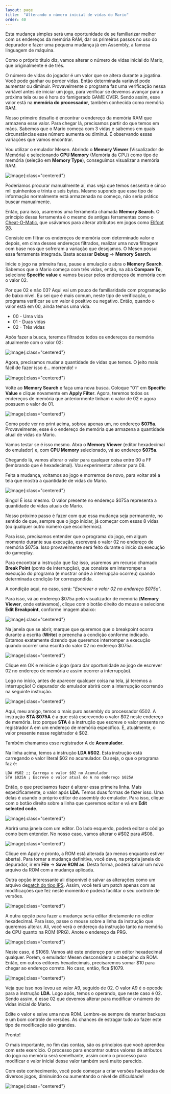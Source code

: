 ```yaml
---
layout: page
title:  "Alterando o número inicial de vidas do Mario"
order: 40
---
```


Esta mudança simples será uma oportunidade de se familiarizar melhor com os endereços da memória RAM, dar os primeiros passos no uso do depurador e fazer uma pequena mudança já em Assembly, a famosa linguagem de máquina.

Como o próprio título diz, vamos alterar o número de vidas inicial do Mario, que originalmente é de três.

O número de vidas do jogador é um valor que se altera durante a jogatina. Você pode ganhar ou perder vidas. Então determinada variável pode aumentar ou diminuir. Provavelmente o programa faz uma verificação nessa variável antes de iniciar um jogo, para verificar se devemos avançar para a próxima tela ou se é hora do famigerado GAME OVER. Sendo assim, esse valor está na **memória do processador**, também conhecida como memória RAM.

Nosso primeiro desafio é encontrar o endereço da memória RAM que armazena esse valor. Para chegar lá, precisamos partir do que temos em mãos. Sabemos que o Mario começa com 3 vidas e sabemos em quais circunstâncias esse número aumenta ou diminui. É observando essas variações que vamos encontrar.

Vou utilizar o emulador Mesen. Abrindo o **Memory Viewer** (Visualizador de Memória) e selecionando **CPU Memory** (Memória da CPU) como tipo de memória (seleção em **Memory Type**), conseguimos visualizar a memória RAM.

![Image](/img/tutorial_mario_vidas/mariovidas01.png){:class="centered"}

Poderíamos procurar manualmente aí, mas veja que temos sessenta e cinco mil quinhentos e trinta e seis bytes. Mesmo supondo que esse tipo de informação normalmente está armazenada no começo, não seria prático buscar manualmente.

Então, para isso, usaremos uma ferramenta chamada **Memory Search**. O princípio dessa ferramenta é o mesmo de antigas ferramentas como o [Cheat-O-Matic](https://pt.wikipedia.org/wiki/Cheat_Engine), que usávamos para alterar atributos em jogos como [Elifoot 98](https://pt.wikipedia.org/wiki/Elifoot).

Consiste em filtrar os endereços de memória com determinado valor e depois, em cima desses endereços filtrados, realizar uma nova filtragem com base nos que sofreram a variação que desejamos. O Mesen possui essa ferramenta integrada. Basta acessar **Debug** -> **Memory Search**.

Inicie o jogo na primeira fase, pause a emulação e abra o **Memory Search**. Sabemos que o Mario começa com três vidas, então, na aba **Compare To**, selecione **Specific value** e vamos buscar pelos endereços de memória com o valor 02.

Por que 02 e não 03? Aqui vai um pouco de familiaridade com programação de baixo nível. Eu sei que é mais comum, neste tipo de verificação, o programa verificar se um valor é positivo ou negativo. Então, quando o valor está em 00, ainda temos uma vida.

- 00 - Uma vida 
- 01 - Duas vidas 
- 02 - Três vidas 

Após fazer a busca, teremos filtrados todos os endereços de memória atualmente com o valor 02:

![Image](/img/tutorial_mario_vidas/mariovidas02.png){:class="centered"}

Agora, precisamos mudar a quantidade de vidas que temos. O jeito mais fácil de fazer isso é... morrendo! 💀

![Image](/img/tutorial_mario_vidas/mariovidas03.png){:class="centered"}

Volte ao **Memory Search** e faça uma nova busca. Coloque "01" em **Specific Value** e clique novamente em **Apply Filter**. Agora, teremos todos os endereços de memória que anteriormente tinham o valor de 02 e agora possuem o valor de 01.

![Image](/img/tutorial_mario_vidas/mariovidas04.png){:class="centered"}

Como pode ver no print acima, sobrou apenas um, no endereço **$075a**. Provavelmente, esse é o endereço de memória que armazena a quantidade atual de vidas do Mario.

Vamos testar se é isso mesmo. Abra o **Memory Viewer** (editor hexadecimal do emulador) e, com **CPU Memory** selecionado, vá ao endereço **$075a**.

Chegando lá, vamos alterar o valor para qualquer coisa entre 00 a FF (lembrando que é hexadecimal). Vou experimentar alterar para 08.

Feita a mudança, voltamos ao jogo e morremos de novo, para voltar até a tela que mostra a quantidade de vidas do Mario.

![Image](/img/tutorial_mario_vidas/mariovidas05.png){:class="centered"}

Bingo! É isso mesmo. O valor presente no endereço $075a representa a quantidade de vidas atuais do Mario.

Nosso próximo passo é fazer com que essa mudança seja permanente, no sentido de que, sempre que o jogo iniciar, já começar com essas 8 vidas (ou qualquer outro número que escolhermos).

Para isso, precisamos entender que o programa do jogo, em algum momento durante sua execução, escreverá o valor 02 no endereço de memória $075a. Isso provavelmente será feito durante o início da execução do gameplay.

Para encontrar a instrução que faz isso, usaremos um recurso chamado **Break Point** (ponto de interrupção), que consiste em interromper a execução do programa (e mostrar onde a interrupção ocorreu) quando determinada condição for correspondida.

A condição aqui, no caso, será: "*Escrever o valor 02 no endereço $075a*".

Para isso, vá ao endereço $075a pelo visualizador de memória (**Memory Viewer**, onde estávamos), clique com o botão direito do mouse e selecione **Edit Breakpoint**, conforme imagem abaixo:

![Image](/img/tutorial_mario_vidas/mariovidas06.png){:class="centered"}

Na janela que se abrir, marque que queremos que o breakpoint ocorra durante a escrita (**Write**) e preencha a condição conforme indicado. Estamos exatamente dizendo que queremos interromper a execução quando ocorrer uma escrita do valor 02 no endereço $075a.

![Image](/img/tutorial_mario_vidas/mariovidas07.png){:class="centered"}

Clique em OK e reinicie o jogo (para dar oportunidade ao jogo de escrever 02 no endereço de memória e assim ocorrer a interrupção).

Logo no início, antes de aparecer qualquer coisa na tela, já teremos a interrupção! O depurador do emulador abrirá com a interrupção ocorrendo na seguinte instrução.

![Image](/img/tutorial_mario_vidas/mariovidas08.png){:class="centered"}

Aqui, meu amigo, temos o mais puro assembly do processador 6502. A instrução **STA $075A** é a que está escrevendo o valor $02 neste endereço de memória. Isto porque **STA** é a instrução que escreve o valor presente no registrador A em um endereço de memória específico. E, atualmente, o valor presente nesse registrador é $02.

Também chamamos esse registrador A de **Acumulador**.

Na linha acima, temos a instrução **LDA #$02**. Esta instrução está carregando o valor literal $02 no acumulador. Ou seja, o que o programa faz é:

	LDA #$02 ;; Carrega o valor $02 no Acumulador
	STA $025A ; Escreve o valor atual de A no endereço $025A
	

Então, o que precisamos fazer é alterar essa primeira linha. Mais especificamente, o valor após **LDA**. Temos duas formas de fazer isso. Uma delas é usando o próprio editor de assembly do emulador. Para isso, clique com o botão direito sobre a linha que queremos editar e vá em **Edit selected code**.

![Image](/img/tutorial_mario_vidas/mariovidas09.png){:class="centered"}

Abrirá uma janela com um editor. Do lado esquerdo, poderá editar o código como bem entender. No nosso caso, vamos alterar o #$02 para #$08.

![Image](/img/tutorial_mario_vidas/mariovidas10.png){:class="centered"}

Clique em Apply e pronto, a ROM está alterada (ao menos enquanto estiver aberta). Para tornar a mudança definitiva, você deve, na própria janela do depurador, ir em **File** -> **Save ROM as**. Desta forma, poderá salvar um novo arquivo da ROM com a mudança aplicada.

Outra opção interessante ali disponível é salvar as alterações como um arquivo de[patch do tipo IPS](tutorial_patch_ips.html). Assim, você terá um patch apenas com as modificações que fez neste momento e poderá facilitar o seu controle de versões.

![Image](/img/tutorial_mario_vidas/mariovidas11.png){:class="centered"}

A outra opção para fazer a mudança seria editar diretamente no editor hexadecimal. Para isso, passe o mouse sobre a linha da instrução que queremos alterar. Ali, você verá o endereço da instrução tanto na memória de CPU quanto na ROM (PRG). Anote o endereço da PRG.

![Image](/img/tutorial_mario_vidas/mariovidas12.png){:class="centered"}

Neste caso, é $1069. Vamos até este endereço por um editor hexadecimal qualquer. Porém, o emulador Mesen desconsidera o cabeçalho da ROM. Então, em outros editores hexadecimais, precisaremos somar $10 para chegar ao endereço correto. No caso, então, fica $1079.

![Image](/img/tutorial_mario_vidas/mariovidas13.png){:class="centered"}

Veja que isso nos levou ao valor A9, seguido de 02. O valor A9 é o opcode para a instrução **LDA**. Logo após, temos o operando, que neste caso é 02. Sendo assim, é esse 02 que devemos alterar para modificar o número de vidas inicial do Mario.

Edite o valor e salve uma nova ROM. Lembre-se sempre de manter backups e um bom controle de versões. As chances de estragar tudo ao fazer este tipo de modificação são grandes.

Pronto!

O mais importante, no fim das contas, são os princípios que você aprendeu com este exercício. O processo para encontrar outros valores de atributos do jogo na memória será semelhante, assim como o processo para modificar o valor inicial desse valor também será muito parecido.

Com este conhecimento, você pode começar a criar versões hackeadas de diversos jogos, diminuindo ou aumentando o nível de dificuldade!

![Image](/img/tutorial_mario_vidas/gif_mariojam.gif){:class="centered"}	
